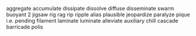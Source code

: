 aggregate accumulate
dissipate dissolve diffuse disseminate
swarm
buoyant 2
jigsaw
rig rag rip ripple
alias
plausible
jeopardize paralyze
pique
i.e.
pending
filament
laminate luminate
alleviate
auxiliary
chill
cascade barricade
<metro>polis